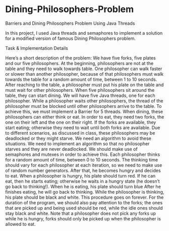 # Dining-Philosophers-Problem
Barriers and Dining Philosophers Problem Using Java Threads  

In this project, I used Java threads and semaphores 
to implement a solution for a modified version of famous Dining Philosophers problem.

Task & Implementation Details

Here’s a short description of the problem: We have five forks, five plates and our five philosophers. 
At the beginning, philosophers are not at the table and they need to walk towards table. 
One philosopher can walk faster or slower than another philosopher, because of that philosophers 
must walk towards the table for a random amount of time, between 1 to 10 seconds. 
After reaching to the table, a philosopher must put his plate on the table and must wait for other philosophers.
When five philosophers sit around the table, they can start dining.
We will have five Java threads, one for each philosopher. 
While a philosopher waits other philosophers, the thread of the philosopher must be blocked 
until other philosophers arrive to the table. To achieve this, we must implement a Barrier for 5 threads.
When dining, these philosophers can either think or eat. In order to eat, they need 
two forks, the one on their left and the one on their right. If the forks are available,
they start eating; otherwise they need to wait until both forks are available. 
Due to different scenarios, as discussed in class, these philosophers may be deadlocked or they might starve.
We need an algorithm to avoid these situations.
We need to implement an algorithm so that no philosopher starves and they are never deadlocked. 
We should make use of semaphores and mutexes in order to achieve this.
Each philosopher thinks for a random amount of time, between 0 to 10 seconds. 
The thinking time should vary for each philosopher at each iteration, so we need to make use of random number generators.
After that, he becomes hungry and decides to eat. When a philosopher is hungry, his plate should turn red. 
If he can eat, then he starts eating; otherwise he waits in a hungry state (he doesn’t go back to thinking!).
When he is eating, his plate should turn blue After he finishes eating, he will go back to thinking. 
While the philosopher is thinking, his plate should be black and white. This procedure goes on forever.
For the duration of the program, we should also pay attention to the forks; the ones that are picked up and 
being used should be red, while the idle ones should stay black and white. 
Note that a philosopher does not pick any forks up while he is hungry, forks should only be picked up 
when the philosopher is allowed to eat.
